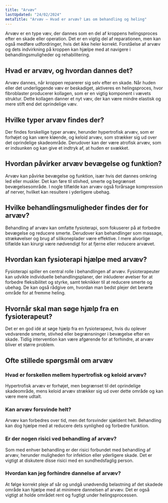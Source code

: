 ```yaml
---
title: "Arvæv"
lastUpdated: "24/02/2024"
metaTitle: "Arvæv – Hvad er arvæv? Læs om behandling og heling"
---
```


Arvæv er en type væv, der dannes som en del af kroppens helingsproces efter en skade eller operation. Det er en vigtig del af reparationen, men kan også medføre udfordringer, hvis det ikke heler korrekt. Forståelse af arvæv og dets indvirkning på kroppen kan hjælpe med at navigere i behandlingsmuligheder og rehabilitering.

## Hvad er arvæv, og hvordan dannes det?

Arvæv dannes, når kroppen reparerer sig selv efter en skade. Når huden eller det underliggende væv er beskadiget, aktiveres en helingsproces, hvor fibroblaster producerer kollagen, som er en vigtig komponent i vævets struktur. Dette kollagen danner et nyt væv, der kan være mindre elastisk og mere stift end det oprindelige væv.

## Hvilke typer arvæv findes der?

Der findes forskellige typer arvæv, herunder hypertrofisk arvæv, som er forhøjet og kan være kløende, og keloid arvæv, som strækker sig ud over det oprindelige skadeområde. Derudover kan der være atrofisk arvæv, som er indsunken og kan give et indtryk af, at huden er svækket.

## Hvordan påvirker arvæv bevægelse og funktion?

Arvæv kan påvirke bevægelse og funktion, især hvis det dannes omkring led eller muskler. Det kan føre til stivhed, smerte og begrænset bevægelsesområde. I nogle tilfælde kan arvæv også forårsage kompression af nerver, hvilket kan resultere i yderligere ubehag.

## Hvilke behandlingsmuligheder findes der for arvæv?

Behandling af arvæv kan omfatte fysioterapi, som fokuserer på at forbedre bevægelse og reducere smerte. Derudover kan behandlinger som massage, strækøvelser og brug af silikoneplader være effektive. I mere alvorlige tilfælde kan kirurgi være nødvendigt for at fjerne eller reducere arvævet.

## Hvordan kan fysioterapi hjælpe med arvæv?

Fysioterapi spiller en central rolle i behandlingen af arvæv. Fysioterapeuter kan udvikle individuelle behandlingsplaner, der inkluderer øvelser for at forbedre fleksibilitet og styrke, samt teknikker til at reducere smerte og ubehag. De kan også rådgive om, hvordan man bedst plejer det berørte område for at fremme heling.

## Hvornår skal man søge hjælp fra en fysioterapeut?

Det er en god idé at søge hjælp fra en fysioterapeut, hvis du oplever vedvarende smerte, stivhed eller begrænsninger i bevægelse efter en skade. Tidlig intervention kan være afgørende for at forhindre, at arvæv bliver et større problem.

## Ofte stillede spørgsmål om arvæv

### Hvad er forskellen mellem hypertrofisk og keloid arvæv?

Hypertrofisk arvæv er forhøjet, men begrænset til det oprindelige skadeområde, mens keloid arvæv strækker sig ud over dette område og kan være mere udtalt.

### Kan arvæv forsvinde helt?

Arvæv kan forbedres over tid, men det forsvinder sjældent helt. Behandling kan dog hjælpe med at reducere dets synlighed og forbedre funktion.

### Er der nogen risici ved behandling af arvæv?

Som med enhver behandling er der risici forbundet med behandling af arvæv, herunder muligheden for infektion eller yderligere skade. Det er vigtigt at diskutere disse risici med en sundhedsfaglig person.

### Hvordan kan jeg forhindre dannelse af arvæv?

At følge korrekt pleje af sår og undgå unødvendig belastning af det skadede område kan hjælpe med at minimere dannelsen af arvæv. Det er også vigtigt at holde området rent og fugtigt under helingsprocessen.